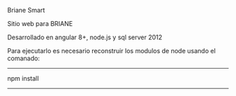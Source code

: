 Briane Smart

Sitio web para BRIANE

Desarrollado en angular 8+, node.js y sql server 2012

Para ejecutarlo es necesario reconstruir los modulos de node usando el comanado:

***********
npm install
***********